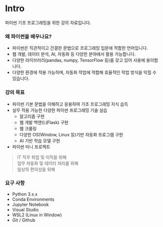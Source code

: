 # Intro

파이썬 기초 프로그래밍을 위한 강의 자료입니다.

### 왜 파이썬을 배우나요?

- 파이썬은 직관적이고 간결한 문법으로 프로그래밍 입문에 적합한 언어입니다.
- 웹 개발, 데이터 분석, AI, 자동화 등 다양한 분야에서 활용 가능합니다.
- 다양한 라이브러리(pandas, numpy, TensorFlow 등)를 갖고 있어 사용에 용이합니다.
- 다양한 환경에 적용 가능하며, 자동화 작업에 적합해 효율적인 작업 방식을 익힐 수 있습니다.

### 강의 목표

- 파이썬 기본 문법을 이해하고 응용하여 기초 프로그래밍 지식 습득
- 실무 적용 가능한 다양한 파이썬 프로그래밍 기술 실습
    - 알고리즘 구현
    - 웹 개발 백앤드(Flask) 구현
    - 웹 크롤링
    - 다양한 OS(Window, Linux 등)기반 자동화 프로그램 구현
    - AI 기반 학습 모델 구현
- 파이썬 미니 프로젝트

> IT 직무 취업 및 이직을 위해  
> 업무 자동화 및 데이터 처리를 위해  
> 일상의 편의성을 위해

### 요구 사항

- Python 3.x.x
- Conda Environments
- Jupyter Notebook
- Visual Studio
- WSL2 (Linux in Window)
- Git / Github